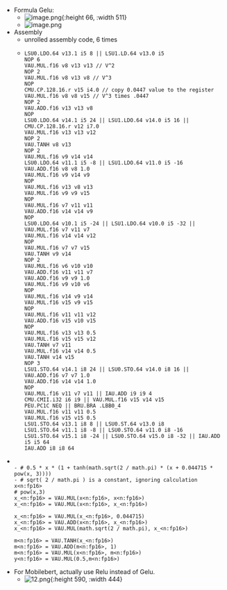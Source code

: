 - Formula Gelu:
	- ![image.png](../assets/image_1650588395677_0.png){:height 66, :width 511}
	- ![image.png](../assets/image_1650588407817_0.png)
- Assembly
	- unrolled assembly code, 6 times
	- ```
	  LSU0.LDO.64 v13.1 i5 8 || LSU1.LD.64 v13.0 i5
	  NOP 6
	  VAU.MUL.f16 v8 v13 v13 // V^2
	  NOP 2
	  VAU.MUL.f16 v8 v13 v8 // V^3
	  NOP
	  CMU.CP.128.16.r v15 i4.0 // copy 0.0447 value to the register
	  VAU.MUL.f16 v8 v8 v15 // V^3 times .0447
	  NOP 2
	  VAU.ADD.f16 v13 v13 v8
	  NOP
	  LSU0.LDO.64 v14.1 i5 24 || LSU1.LDO.64 v14.0 i5 16 || CMU.CP.128.16.r v12 i7.0
	  VAU.MUL.f16 v13 v13 v12
	  NOP 2
	  VAU.TANH v8 v13
	  NOP 2
	  VAU.MUL.f16 v9 v14 v14
	  LSU0.LDO.64 v11.1 i5 -8 || LSU1.LDO.64 v11.0 i5 -16
	  VAU.ADD.f16 v8 v8 1.0
	  VAU.MUL.f16 v9 v14 v9
	  NOP
	  VAU.MUL.f16 v13 v8 v13
	  VAU.MUL.f16 v9 v9 v15
	  NOP
	  VAU.MUL.f16 v7 v11 v11
	  VAU.ADD.f16 v14 v14 v9
	  NOP
	  LSU0.LDO.64 v10.1 i5 -24 || LSU1.LDO.64 v10.0 i5 -32 || VAU.MUL.f16 v7 v11 v7
	  VAU.MUL.f16 v14 v14 v12
	  NOP
	  VAU.MUL.f16 v7 v7 v15
	  VAU.TANH v9 v14
	  NOP 2
	  VAU.MUL.f16 v6 v10 v10
	  VAU.ADD.f16 v11 v11 v7
	  VAU.ADD.f16 v9 v9 1.0
	  VAU.MUL.f16 v9 v10 v6
	  NOP
	  VAU.MUL.f16 v14 v9 v14
	  VAU.MUL.f16 v15 v9 v15
	  NOP
	  VAU.MUL.f16 v11 v11 v12
	  VAU.ADD.f16 v15 v10 v15
	  NOP
	  VAU.MUL.f16 v13 v13 0.5
	  VAU.MUL.f16 v15 v15 v12
	  VAU.TANH v7 v11
	  VAU.MUL.f16 v14 v14 0.5
	  VAU.TANH v14 v15
	  NOP 3
	  LSU1.STO.64 v14.1 i8 24 || LSU0.STO.64 v14.0 i8 16 || VAU.ADD.f16 v7 v7 1.0
	  VAU.ADD.f16 v14 v14 1.0
	  NOP
	  VAU.MUL.f16 v11 v7 v11 || IAU.ADD i9 i9 4
	  CMU.CMII.i32 i6 i9 || VAU.MUL.f16 v15 v14 v15
	  PEU.PC1C NEQ || BRU.BRA .LBB0_4
	  VAU.MUL.f16 v11 v11 0.5
	  VAU.MUL.f16 v15 v15 0.5
	  LSU1.STO.64 v13.1 i8 8 || LSU0.ST.64 v13.0 i8
	  LSU1.STO.64 v11.1 i8 -8 || LSU0.STO.64 v11.0 i8 -16
	  LSU1.STO.64 v15.1 i8 -24 || LSU0.STO.64 v15.0 i8 -32 || IAU.ADD i5 i5 64
	  IAU.ADD i8 i8 64
	  ```
- ```
  
  - # 0.5 * x * (1 + tanh(math.sqrt(2 / math.pi) * (x + 0.044715 * pow(x, 3))))
  - # sqrt( 2 / math.pi ) is a constant, ignoring calculation
  x<n:fp16>
  # pow(x,3)
  x_<n:fp16> = VAU.MUL(x<n:fp16>, x<n:fp16>)
  x_<n:fp16> = VAU.MUL(x<n:fp16>, x_<n:fp16>)
  
  x_<n:fp16> = VAU.MUL(x_<n:fp16>, 0.044715)
  x_<n:fp16> = VAU.ADD(x<n:fp16>, x_<n:fp16>)
  x_<n:fp16> = VAU.MUL(math.sqrt(2 / math.pi), x_<n:fp16>)
  
  m<n:fp16> = VAU.TANH(x_<n:fp16>)
  m<n:fp16> = VAU.ADD(m<n:fp16>, 1)
  m<n:fp16> = VAU.MUL(x<n:fp16>, m<n:fp16>)
  y<n:fp16> = VAU.MUL(0.5,m<n:fp16>)
  
  ```
- For Mobilebert, actually use Relu instead of Gelu.
	- ![12.png](../assets/12_1650588239876_0.png){:height 590, :width 444}